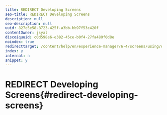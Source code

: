 ```yaml
---
title: REDIRECT Developing Screens
seo-title: REDIRECT Developing Screens
description: null
seo-description: null
uuid: 827c5e58-8723-425f-a3bb-bb97f53c420f
contentOwner: jsyal
discoiquuid: c0d598e6-e382-45ce-b0f4-27fa480f0d8e
noindex: true
redirecttarget: /content/help/en/experience-manager/6-4/screens/using/developing-screens
index: y
internal: n
snippet: y
---
```


# REDIRECT Developing Screens{#redirect-developing-screens}


